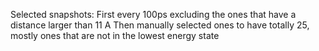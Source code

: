 Selected snapshots: First every 100ps excluding the ones that have a distance larger than 11 A
Then manually selected ones to have totally 25, mostly ones that are not in the lowest energy state
